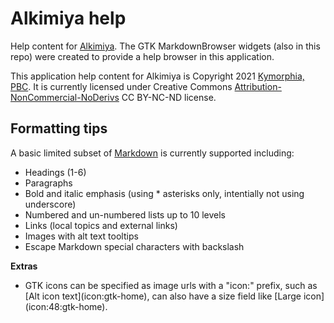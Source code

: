 # Alkimiya help
Help content for [Alkimiya](https://www.kymorphia.com/products/alkimiya/). The GTK MarkdownBrowser widgets (also in this repo) were created to provide a help browser in this application.

This application help content for Alkimiya is Copyright 2021 [Kymorphia, PBC](https://www.kymorphia.com).  It is currently licensed under Creative Commons [Attribution-NonCommercial-NoDerivs](https://creativecommons.org/licenses/by-nc-nd/4.0/) CC BY-NC-ND license.

## Formatting tips
A basic limited subset of [Markdown](https://www.markdownguide.org/basic-syntax) is currently supported including:
* Headings (1-6)
* Paragraphs
* Bold and italic emphasis (using \* asterisks only, intentially not using underscore)
* Numbered and un-numbered lists up to 10 levels
* Links (local topics and external links)
* Images with alt text tooltips
* Escape Markdown special characters with backslash

**Extras**
* GTK icons can be specified as image urls with a "icon:" prefix, such as \[Alt icon text](icon:gtk-home), can also have a size field like \[Large icon](icon:48:gtk-home).

